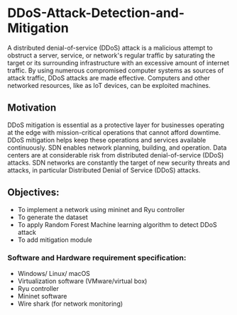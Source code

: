 # DDoS-Attack-Detection-and-Mitigation
A distributed denial-of-service (DDoS) attack is a malicious attempt to obstruct a server, service, or network's regular traffic by saturating the target or its surrounding infrastructure with an excessive amount of internet traffic.
By using numerous compromised computer systems as sources of attack traffic, DDoS attacks are made effective. Computers and other networked resources, like as IoT devices, can be exploited machines.

## Motivation
DDoS mitigation is essential as a protective layer for businesses operating at the edge with mission-critical operations that cannot afford downtime. DDoS mitigation helps keep these operations and services available continuously. SDN enables network planning, building, and operation. Data centers are at considerable risk from distributed denial-of-service (DDoS) attacks.
SDN networks are constantly the target of new security threats and attacks, in particular Distributed Denial of Service (DDoS) attacks.

##  Objectives: 
* To implement a network using mininet and Ryu controller
* To generate the dataset
* To apply Random Forest Machine learning algorithm to detect DDoS attack
* To add mitigation module
###  Software and Hardware requirement specification:
* Windows/ Linux/ macOS
* Virtualization software (VMware/virtual box)
* Ryu controller
* Mininet software
* Wire shark (for network monitoring)
